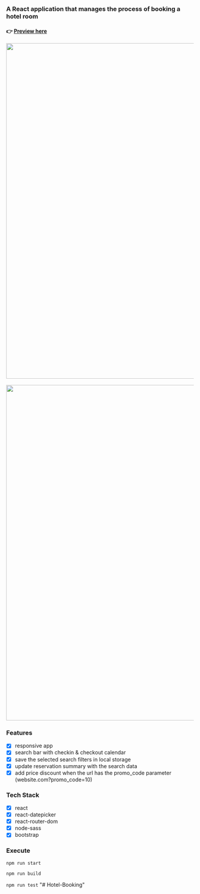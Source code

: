 ### A React application that manages the process of booking a hotel room

#### :point_right: **[Preview here](https://react-hotel-rooms-booking.netlify.app/)**

<kbd><img src="https://github.com/girls-incode/react-hotel-booking-app/blob/master/hotel-booking-home.png" alt="" width="900"/></kbd>
<br/><br/>
<kbd>
<img src="https://github.com/girls-incode/react-hotel-booking-app/blob/master/hotel-booking-activities-1.png" alt="" width="900" />
</kbd>
<br>

### Features
- [x] responsive app
- [x] search bar with checkin & checkout calendar
- [x] save the selected search filters in local storage
- [x] update reservation summary with the search data
- [x] add price discount when the url has the promo_code parameter 
(website.com?promo_code=10)

### Tech Stack
- [x] react
- [x] react-datepicker
- [x] react-router-dom
- [x] node-sass
- [x] bootstrap

### Execute

`npm run start`

`npm run build`

`npm run test`
"# Hotel-Booking" 

